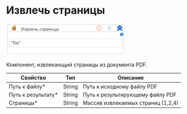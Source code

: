 # Извлечь страницы

![](../../../resources/activities/basic/pdf/image-535.png)

Компонент, извлекающий страницы из документа PDF.

| Свойство            | Тип    | Описание                           |
| ------------------- | ------ | ---------------------------------- |
| Путь к файлу\*      | String | Путь к исходному файлу PDF         |
| Путь к результату\* | String | Путь к результирующему файлу PDF   |
| Страницы\*          | String | Массив извлекаемых страниц (1,2,4) |
